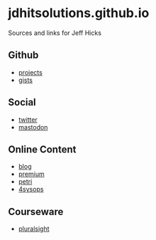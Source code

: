 # jdhitsolutions.github.io

Sources and links for Jeff Hicks

## Github

+ [projects](https://github.com/jdhitsolutions)
+ [gists](https://gist.github.com/jdhitsolutions)

## Social

+ [twitter](https://twitter.com/jeffhicks)
+ <a rel="me" href="https://techhub.social/@JeffHicks">mastodon</a>

## Online Content

+ [blog](https://jdhitsolutions.com/blog)
+ [premium](https://jeffhicks.substack.com)
+ [petri](https://petri.com/author/jeff-hicks/)
+ [4sysops](https://4sysops.com/members/jeffery-hicks/)

## Courseware
+ [pluralsight](https://pluralsight.pxf.io/qbR6n)
